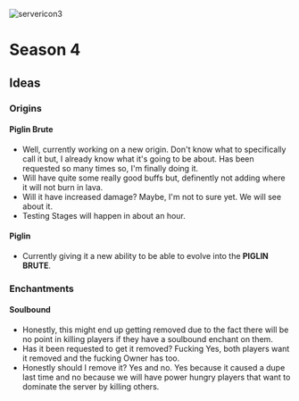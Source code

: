 
![servericon3](https://github.com/user-attachments/assets/f65f97b6-33db-4d97-b989-878433030b90)
# Season 4
## Ideas
### Origins
#### Piglin Brute
* Well, currently working on a new origin. Don't know what to specifically call it but, I already know what it's going to be about. Has been requested so many times so, I'm finally doing it.
* Will have quite some really good buffs but, definently not adding where it will not burn in lava.
* Will it have increased damage? Maybe, I'm not to sure yet. We will see about it.
* Testing Stages will happen in about an hour.
#### Piglin
* Currently giving it a new ability to be able to evolve into the **PIGLIN BRUTE**.
### Enchantments
#### Soulbound
* Honestly, this might end up getting removed due to the fact there will be no point in killing players if they have a soulbound enchant on them.
* Has it been requested to get it removed? Fucking Yes, both players want it removed and the fucking Owner has too.
* Honestly should I remove it? Yes and no. Yes because it caused a dupe last time and no because we will have power hungry players that want to dominate the server by killing others.
